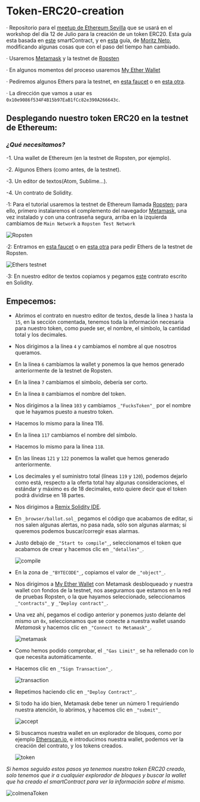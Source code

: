 # Token-ERC20-creation
· Repositorio para el [meetup de Ethereum Sevilla](http://meetu.ps/e/Fx10g/wtQqS/a) que se usará en el workshop del día 12 de Julio para la creación de un token ERC20.
Esta guía esta basada en [este](https://github.com/bitfwdcommunity/Issue-your-own-ERC20-token/blob/master/contracts/erc20_tutorial.sol) smartContract, y en [esta](https://medium.com/bitfwd/how-to-issue-your-own-token-on-ethereum-in-less-than-20-minutes-ac1f8f022793) guía, de [Moritz Neto](https://medium.com/@netomoritz), modificando algunas cosas que con el paso del tiempo han cambiado.

· Usaremos [Metamask](https://metamask.io/) y la testnet de [Ropsten](https://ropsten.etherscan.io/) 

· En algunos momentos del proceso usaremos [My Ether Wallet](https://www.myetherwallet.com/)

· Pediremos algunos Ethers para la testnet, en [esta faucet](http://faucet.ropsten.be:3001/) o en [esta otra](https://faucet.metamask.io/).

· La dirección que vamos a usar es `0x10e9086f534F4B15b97EaB1fCc82e390A266643c`.

## Desplegando nuestro token ERC20 en la testnet de Ethereum:

### _¿Qué necesitamos?_

-1. Una wallet de Ethereum (en la testnet de Ropsten, por ejemplo).

-2. Algunos Ethers (como antes, de la testnet).

-3. Un editor de textos(Atom, Sublime...).

-4. Un contrato de Solidity.


·1: Para el tutorial usaremos la testnet de Ethereum llamada [Ropsten](https://ropsten.etherscan.io/); para ello, primero instalaremos el complemento del navegador [Metamask](https://metamask.io/), una vez instalado y con una contraseña segura, arriba en la izquierda cambiamos de `Main Network` a `Ropsten Test Network` 
       
 ![Ropsten](images/Ropsten.png)
    
·2: Entramos en [esta faucet](http://faucet.ropsten.be:3001/) o en [esta otra](https://faucet.metamask.io/) para pedir Ethers de la testnet de Ropsten.
        
  ![Ethers testnet](images/ropstenEther.png)
    
·3: En nuestro editor de textos copiamos y pegamos [este](https://github.com/bitfwdcommunity/Issue-your-own-ERC20-token/blob/master/contracts/erc20_tutorial.sol) contrato escrito  en Solidity.


## Empecemos:
- Abrimos el contrato en nuestro editor de textos, desde la línea `3` hasta la `15`, en la sección comentada, tenemos toda la información necesaria para nuestro token, como puede ser, el nombre, el símbolo, la cantidad total y los decimales.

- Nos dirigimos a la línea `4` y cambiamos el nombre al que nosotros queramos.

- En la línea `6` cambiamos la wallet y ponemos la que hemos generado anteriormente de la testnet de Ropsten.

- En la línea `7` cambiamos el símbolo, debería ser corto.

- En la línea `8` cambiamos el nombre del token.

- Nos dirigimos a la línea `103` y cambiamos `_"FucksToken"_` por el nombre que le hayamos puesto a nuestro token.

- Hacemos lo mismo para la línea 116.

- En la línea `117` cambiamos el nombre del símbolo.

- Hacemos lo mismo para la línea `118`.

- En las líneas `121` y `122` ponemos la wallet que hemos generado anteriormente.

- Los decimales y el suministro total (líneas `119` y `120`), podemos dejarlo como está, respecto a la oferta total hay algunas consideraciones, el estándar y máximo es de 18 decimales, esto quiere decir que el token podrá dividirse en 18 partes.

- Nos dirigimos a [Remix Solidity IDE](http://remix.ethereum.org/).

- En `_browser/ballot.sol_` pegamos el código que acabamos de editar, si nos salen algunas alertas, no pasa nada, sólo son algunas alarmas; si queremos podemos buscar/corregir esas alarmas.

- Justo debajo de `_"Start to compile"_`, seleccionamos el token que acabamos de crear y hacemos clic en `_"detalles"_`.

    ![compile](images/compile.png)

- En la zona de `_"BYTECODE"_`, copiamos el valor de `_"object"_`.

- Nos dirigimos a [My Ether Wallet](https://www.myetherwallet.com/) con Metamask desbloqueado y nuestra wallet con fondos de la testnet, nos aseguramos que estamos en la red de pruebas Ropsten, o la que hayamos seleccionado, seleccionamos `_"contracts"_`  y `_"Deploy contract"_`.

- Una vez ahí, pegamos el codigo anterior y ponemos justo delante del mismo un `0x`, seleccionamos que se conecte a nuestra wallet usando _Metamask_ y hacemos clic en `_"Connect to Metamask"_`.

    ![metamask](images/metamask.png)

- Como hemos podido comprobar, el `_"Gas Limit"_` se ha rellenado con lo que necesita automáticamente.

- Hacemos clic en `_"Sign Transaction"_`.

    ![transaction](images/signTransaction.png)

- Repetimos haciendo clic en `_"Deploy Contract"_`.

- Si todo ha ido bien, Metamask debe tener un número 1 requiriendo nuestra atención, lo abrimos, y hacemos clic en `_"submit"_`

    ![accept](images/accept.png)

- Si buscamos nuestra wallet en un explorador de bloques, como por ejemplo [Etherscan.io](https://ropsten.etherscan.io/), e introducimos nuestra wallet, podemos ver la creación del contrato, y los tokens creados.

    ![token](images/token.png)


*Si hemos seguido estos pasos ya tenemos nuestro token ERC20 creado, solo tenemos que ir a cualquier explorador de bloques y buscar la wallet que ha creado el smartContract para ver la información sobre el mismo.*

   ![colmenaToken](images/colmenaToken.png)
